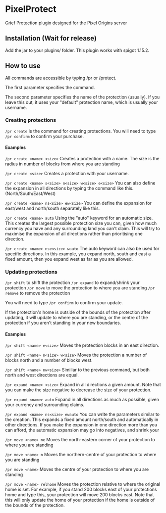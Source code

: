 # PixelProtect
Grief Protection plugin designed for the Pixel Origins server

## Installation (Wait for release)

Add the jar to your plugins/ folder. This plugin works with spigot 1.15.2.

## How to use

All commands are accessible by typing /pr or /protect.

The first parameter specifies the command.

The second parameter specifies the name of the protection (usually). If you leave this out, it uses your "default" protection name, which is usually your username.

### Creating protections

```/pr create``` Is the command for creating protections. You will need to type ```/pr confirm``` to confirm your purchase.

#### Examples

```/pr create <name> <size>``` Creates a protection with a name. The size is the radius in number of blocks from where you are standing

```/pr create <size>``` Creates a protection with your username.

```/pr create <name> s<size> n<size> w<size> e<size>``` You can also define the expansion in all directions by typing the command like this. (North/South/East/West)

```/pr create <name> ns<size> ew<size>``` You can define the expansion for east/west and north/south separately like this.

```/pr create <name> auto``` Using the "auto" keyword for an automatic size. This creates the largest possible protection size you can, given how much currency you have and any surrounding land you can't claim. This will try to maximise the expansion of all directions rather than prioritising one direction. 

```/pr create <name> nse<size> wauto``` The auto keyword can also be used for specific directions. In this example, you expand north, south and east a fixed amount, then you expand west as far as you are allowed.

### Updating protections

```/pr shift``` to shift the protection
```/pr expand``` to expand/shrink your protection
```/pr move``` to move the protection to where you are standing
```/pr remove``` to remove the protection

You will need to type ```/pr confirm``` to confirm your update.

If the protection's home is outside of the bounds of the protection after updating, it will update to where you are standing, or the centre of the protection if you aren't standing in your new boundaries.

#### Examples

```/pr shift <name> e<size>``` Moves the protection <size> blocks in an east direction.

```/pr shift <name> n<size> w<size>``` Moves the protection a number of blocks north and a number of blocks west.

```/pr shift <name> nw<size>``` Similiar to the previous command, but both north and west directions are equal.

```/pr expand <name> <size>``` Expand in all directions a given amount. Note that you can make the size negative to decrease the size of your protection.

```/pr expand <name> auto``` Expand in all directions as much as possible, given your currency and surrounding claims.

```/pr expand <name> ns<size> ewauto``` You can write the parameters similar to the creation. This expands a fixed amount north/south and automatically in other directions. If you make the expansion in one direction more than you can afford, the automatic expansion may go into negatives, and shrink your

```/pr move <name> ne``` Moves the north-eastern corner of your protection to where you are standing

```/pr move <name> n``` Moves the northern-centre of your protection to where you are standing

```/pr move <name>``` Moves the centre of your protection to where you are standing

```/pr move <name> relhome``` Moves the protection relative to where the original home is set. For example, if you stand 200 blocks east of your protections home and type this, your protection will move 200 blocks east. Note that this will only update the home of your protection if the home is outside of the bounds of the protection.

